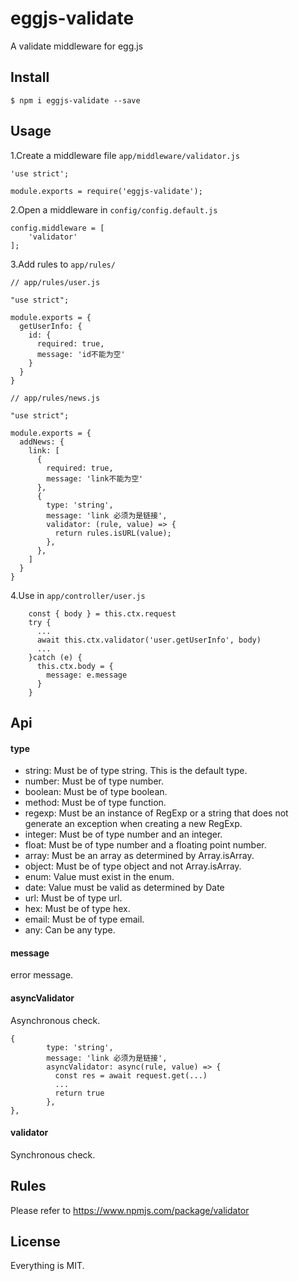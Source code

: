 # eggjs-validate

A validate middleware for egg.js

## Install

```
$ npm i eggjs-validate --save
```

## Usage

1.Create a middleware file ```app/middleware/validator.js```

```
'use strict';

module.exports = require('eggjs-validate');

```
2.Open a middleware in ```config/config.default.js```

```
config.middleware = [
    'validator'
];

```
3.Add rules to ```app/rules/```
```
// app/rules/user.js

"use strict";

module.exports = {
  getUserInfo: {
    id: {
      required: true,
      message: 'id不能为空'
    }
  }
}

// app/rules/news.js

"use strict";

module.exports = {
  addNews: {
    link: [
      {
        required: true,
        message: 'link不能为空'
      },
      {
        type: 'string',
        message: 'link 必须为是链接',
        validator: (rule, value) => {
          return rules.isURL(value);
        },
      },
    ]
  }
}

```

4.Use in ```app/controller/user.js```

```
    const { body } = this.ctx.request
    try {
      ...
      await this.ctx.validator('user.getUserInfo', body)
      ...
    }catch (e) {
      this.ctx.body = {
        message: e.message
      }
    }
```

## Api

#### type
- string: Must be of type string. This is the default type.
- number: Must be of type number.
- boolean: Must be of type boolean.
- method: Must be of type function.
- regexp: Must be an instance of RegExp or a string that does not generate an exception when creating a new RegExp.
- integer: Must be of type number and an integer.
- float: Must be of type number and a floating point number.
- array: Must be an array as determined by Array.isArray.
- object: Must be of type object and not Array.isArray.
- enum: Value must exist in the enum.
- date: Value must be valid as determined by Date
- url: Must be of type url.
- hex: Must be of type hex.
- email: Must be of type email.
- any: Can be any type.

#### message
error message.

#### asyncValidator
Asynchronous check.
```
{
        type: 'string',
        message: 'link 必须为是链接',
        asyncValidator: async(rule, value) => {
          const res = await request.get(...)
          ...
          return true
        },
},
```

#### validator
Synchronous check.

## Rules

Please refer to https://www.npmjs.com/package/validator

## License
Everything is MIT.












